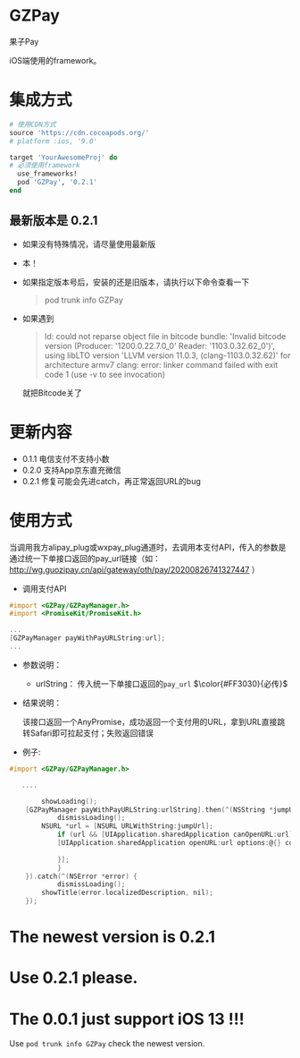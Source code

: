 # GZPay
果子Pay

iOS端使用的framework。

# 集成方式

```ruby
# 使用CDN方式
source 'https://cdn.cocoapods.org/'
# platform :ios, '9.0'

target 'YourAwesomeProj' do
# 必须使用framework
  use_frameworks!
  pod 'GZPay', '0.2.1'
end
```

## 最新版本是 **0.2.1**

* 如果没有特殊情况，请尽量使用最新版

* 本！

* 如果指定版本号后，安装的还是旧版本，请执行以下命令查看一下

    > pod trunk info GZPay

* 如果遇到

	> ld: could not reparse object file in bitcode bundle: 'Invalid bitcode version (Producer: '1200.0.22.7.0_0' Reader: '1103.0.32.62_0')', using libLTO version 'LLVM version 11.0.3, (clang-1103.0.32.62)' for architecture armv7
	> clang: error: linker command failed with exit code 1 (use -v to see invocation)
	
	就把Bitcode关了
	
# 更新内容

* 0.1.1 电信支付不支持小数 
* 0.2.0 支持App京东直充微信
* 0.2.1 修复可能会先进catch，再正常返回URL的bug

# 使用方式


当调用我方alipay_plug或wxpay_plug通道时，去调用本支付API，传入的参数是通过统一下单接口返回的pay_url链接（如：http://wg.guozipay.cn/api/gateway/oth/pay/20200826741327447 ）
	
* 调用支付API

```objective-c
#import <GZPay/GZPayManager.h>
#import <PromiseKit/PromiseKit.h>

...
[GZPayManager payWithPayURLString:url];
...
```

* 参数说明：
	* urlString： 传入统一下单接口返回的`pay_url` 		$\color{#FF3030}{必传}$
	
		
	
* 结果说明：

   该接口返回一个AnyPromise，成功返回一个支付用的URL，拿到URL直接跳转Safari即可拉起支付；失败返回错误

* 例子:


```objective-c
#import <GZPay/GZPayManager.h>

   .... 

		showLoading();
    [GZPayManager payWithPayURLString:urlString].then(^(NSString *jumpUrl){
     		dismissLoading();
        NSURL *url = [NSURL URLWithString:jumpUrl];
     		if (url && [UIApplication.sharedApplication canOpenURL:url]) {
            [UIApplication.sharedApplication openURL:url options:@{} completionHandler:^(BOOL success) {
             
            }];
     		}
    }).catch(^(NSError *error) {
     		dismissLoading();
        showTitle(error.localizedDescription, nil);
    });

```



# The newest version is 0.2.1

# Use 0.2.1 please.
# The 0.0.1 just support iOS 13 !!!

Use `pod trunk info GZPay` check the newest version.
